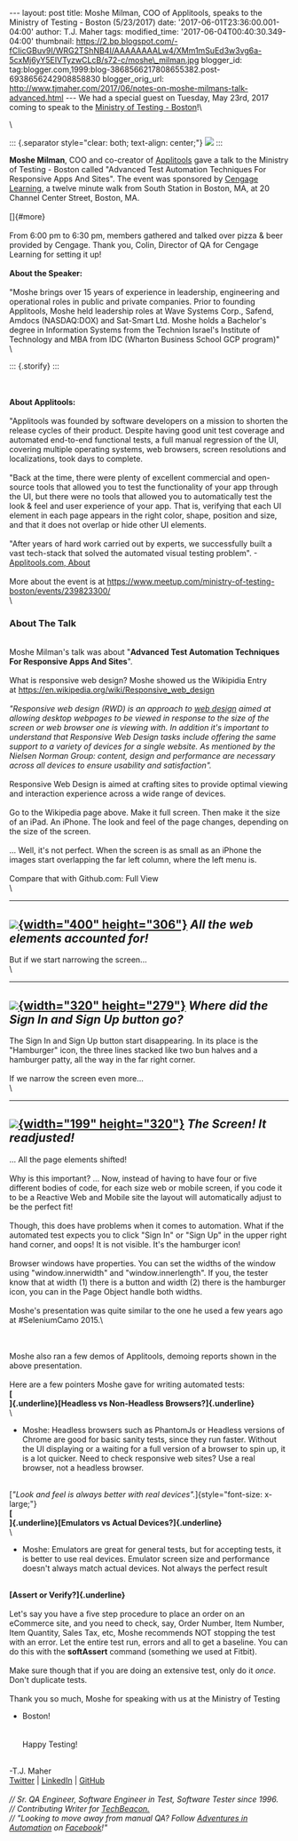 \-\-- layout: post title: Moshe Milman, COO of Applitools, speaks to the
Ministry of Testing - Boston (5/23/2017) date:
\'2017-06-01T23:36:00.001-04:00\' author: T.J. Maher tags:
modified\_time: \'2017-06-04T00:40:30.349-04:00\' thumbnail:
https://2.bp.blogspot.com/-fCIicGBuv9I/WRG2TShNB4I/AAAAAAAALw4/XMm1mSuEd3w3vg6a-5cxMj6yY5EIVTyzwCLcB/s72-c/moshe\_milman.jpg
blogger\_id:
tag:blogger.com,1999:blog-3868566217808655382.post-6938656242908858830
blogger\_orig\_url:
http://www.tjmaher.com/2017/06/notes-on-moshe-milmans-talk-advanced.html
\-\-- We had a special guest on Tuesday, May 23rd, 2017 coming to speak
to the [Ministry of Testing -
Boston](https://www.meetup.com/ministry-of-testing-boston)!\

<div>

\

</div>

::: {.separator style="clear: both; text-align: center;"}
[![](https://2.bp.blogspot.com/-fCIicGBuv9I/WRG2TShNB4I/AAAAAAAALw4/XMm1mSuEd3w3vg6a-5cxMj6yY5EIVTyzwCLcB/s1600/moshe_milman.jpg)](https://2.bp.blogspot.com/-fCIicGBuv9I/WRG2TShNB4I/AAAAAAAALw4/XMm1mSuEd3w3vg6a-5cxMj6yY5EIVTyzwCLcB/s1600/moshe_milman.jpg)
:::

<div>

**Moshe Milman**, COO and co-creator
of [Applitools](https://applitools.com/) gave a talk to the Ministry of
Testing - Boston called \"Advanced Test Automation Techniques For
Responsive Apps And Sites\". The event was sponsored by [Cengage
Learning](http://www.cengage.com/), a twelve minute walk from South
Station in Boston, MA, at 20 Channel Center Street, Boston, MA.\
\
[]{#more}\
\
From 6:00 pm to 6:30 pm, members gathered and talked over pizza & beer
provided by Cengage. Thank you, Colin, Director of QA for Cengage
Learning for setting it up!\
\
**About the Speaker:**\
\
\"Moshe brings over 15 years of experience in leadership, engineering
and operational roles in public and private companies. Prior to founding
Applitools, Moshe held leadership roles at Wave Systems Corp., Safend,
Amdocs (NASDAQ:DOX) and Sat-Smart Ltd. Moshe holds a Bachelor's degree
in Information Systems from the Technion Israel's Institute of
Technology and MBA from IDC (Wharton Business School GCP program)\"\
\

::: {.storify}
:::

\
\
**About Applitools:**\
\
\"Applitools was founded by software developers on a mission to shorten
the release cycles of their product. Despite having good unit test
coverage and automated end-to-end functional tests, a full manual
regression of the UI, covering multiple operating systems, web browsers,
screen resolutions and localizations, took days to complete.\
\
\"Back at the time, there were plenty of excellent commercial and
open-source tools that allowed you to test the functionality of your app
through the UI, but there were no tools that allowed you to
automatically test the look & feel and user experience of your app. That
is, verifying that each UI element in each page appears in the right
color, shape, position and size, and that it does not overlap or hide
other UI elements.\
\
\"After years of hard work carried out by experts, we successfully built
a vast tech-stack that solved the automated visual testing problem\".
-[Applitools.com, About](https://applitools.com/about)\
\
More about the event is
at <https://www.meetup.com/ministry-of-testing-boston/events/239823300/>\
\

### About The Talk

\
Moshe Milman\'s talk was about \"**Advanced Test Automation Techniques
For Responsive Apps And Sites**\".\
\
What is responsive web design? Moshe showed us the Wikipidia Entry
at <https://en.wikipedia.org/wiki/Responsive_web_design>\
\
*\"Responsive web design (RWD) is an approach to [web
design](https://en.wikipedia.org/wiki/Web_design) aimed at allowing
desktop webpages to be viewed in response to the size of the screen or
web browser one is viewing with. In addition it\'s important to
understand that Responsive Web Design tasks include offering the same
support to a variety of devices for a single website. As mentioned by
the Nielsen Norman Group: content, design and performance are necessary
across all devices to ensure usability and satisfaction\".*\
\
Responsive Web Design is aimed at crafting sites to provide optimal
viewing and interaction experience across a wide range of devices.\
\
Go to the Wikipedia page above. Make it full screen. Then make it the
size of an iPad. An iPhone. The look and feel of the page changes,
depending on the size of the screen.\
\
\... Well, it\'s not perfect. When the screen is as small as an iPhone
the images start overlapping the far left column, where the left menu
is.\
\
Compare that with Github.com: Full View\
\

  --------------------------------------------------------------------------------------------------------------------------------------------------------------------------------------------------------------------------------------------------------------------
  [![](https://3.bp.blogspot.com/-Z-2onwKtORU/WTOHsSKdLGI/AAAAAAAAL0w/ALD5IJ0y32YpODPRMxwK7nsD5-EHptv9gCLcB/s400/1.png){width="400" height="306"}](https://3.bp.blogspot.com/-Z-2onwKtORU/WTOHsSKdLGI/AAAAAAAAL0w/ALD5IJ0y32YpODPRMxwK7nsD5-EHptv9gCLcB/s1600/1.png)
  *All the web elements accounted for!*
  --------------------------------------------------------------------------------------------------------------------------------------------------------------------------------------------------------------------------------------------------------------------

But if we start narrowing the screen\...\
\

  --------------------------------------------------------------------------------------------------------------------------------------------------------------------------------------------------------------------------------------------------------------------
  [![](https://2.bp.blogspot.com/-z3TwyLLud1U/WTOIB78ixMI/AAAAAAAAL00/l2ZmzMezAtUUBgiGu6MhL2jqxtg1aU4AwCLcB/s320/2.png){width="320" height="279"}](https://2.bp.blogspot.com/-z3TwyLLud1U/WTOIB78ixMI/AAAAAAAAL00/l2ZmzMezAtUUBgiGu6MhL2jqxtg1aU4AwCLcB/s1600/2.png)
  *Where did the Sign In and Sign Up button go?*
  --------------------------------------------------------------------------------------------------------------------------------------------------------------------------------------------------------------------------------------------------------------------

The Sign In and Sign Up button start disappearing. In its place is the
\"Hamburger\" icon, the three lines stacked like two bun halves and a
hamburger patty, all the way in the far right corner.\
\
If we narrow the screen even more\...\
\

  ------------------------------------------------------------------------------------------------------------------------------------------------------------------------------------------------------------------------------------------------------------------
  [![](https://4.bp.blogspot.com/-G-xl5NY4-S4/WTOHoed4nAI/AAAAAAAAL0s/lCO7PiNt8R8g5naHUk4zFTbLClFsFnYqwCEw/s320/3.png){width="199" height="320"}](https://4.bp.blogspot.com/-G-xl5NY4-S4/WTOHoed4nAI/AAAAAAAAL0s/lCO7PiNt8R8g5naHUk4zFTbLClFsFnYqwCEw/s1600/3.png)
  *The Screen! It readjusted!*
  ------------------------------------------------------------------------------------------------------------------------------------------------------------------------------------------------------------------------------------------------------------------

\... All the page elements shifted!\
\
Why is this important? \... Now, instead of having to have four or five
different bodies of code, for each size web or mobile screen, if you
code it to be a Reactive Web and Mobile site the layout will
automatically adjust to be the perfect fit!\
\
Though, this does have problems when it comes to automation. What if the
automated test expects you to click \"Sign In\" or \"Sign Up\" in the
upper right hand corner, and oops! It is not visible. It\'s the
hamburger icon!\
\
Browser windows have properties. You can set the widths of the window
using \"window.innerwidth\" and \"window.innerlength\". If you, the
tester know that at width (1) there is a button and width (2) there is
the hamburger icon, you can in the Page Object handle both widths.\
\
Moshe\'s presentation was quite similar to the one he used a few years
ago at \#SeleniumCamo 2015.\

\
\
Moshe also ran a few demos of Applitools, demoing reports shown in the
above presentation.\
\
Here are a few pointers Moshe gave for writing automated tests:\
**[\
]{.underline}[Headless vs Non-Headless Browsers?]{.underline}**\
\

-   Moshe: Headless browsers such as PhantomJs or Headless versions of
    Chrome are good for basic sanity tests, since they run faster.
    Without the UI displaying or a waiting for a full version of a
    browser to spin up, it is a lot quicker. Need to check responsive
    web sites? Use a real browser, not a headless browser.

\
[*"Look and feel is always better with real
devices\".*]{style="font-size: x-large;"}\
**[\
]{.underline}[Emulators vs Actual Devices?]{.underline}**\
\

-   Moshe: Emulators are great for general tests, but for accepting
    tests, it is better to use real devices. Emulator screen size and
    performance doesn't always match actual devices. Not always the
    perfect result

\
**[Assert or Verify?]{.underline}**\
\
Let\'s say you have a five step procedure to place an order on an
eCommerce site, and you need to check, say, Order Number, Item Number,
Item Quantity, Sales Tax, etc, Moshe recommends NOT stopping the test
with an error. Let the entire test run, errors and all to get a
baseline. You can do this with the **softAssert** command (something we
used at Fitbit).\
\
Make sure though that if you are doing an extensive test, only do
it *once*. Don\'t duplicate tests.\
\
Thank you so much, Moshe for speaking with us at the Ministry of Testing
- Boston!\
\
\
Happy Testing!

</div>

\
-T.J. Maher\
[Twitter](https://twitter.com/tjmaher1) \| [LinkedIn](https://www.linkedin.com/in/tjmaher1) \| [GitHub](https://github.com/tjmaher)\
\
*// Sr. QA Engineer, Software Engineer in Test, Software Tester since
1996.\
// Contributing Writer
for [TechBeacon.](http://techbeacon.com/contributors/thomas-maher)\
// \"Looking to move away from manual QA? Follow [Adventures in
Automation](http://www.tjmaher.com/) on [Facebook](https://www.facebook.com/AdventuresInAutomation/)!\"*
